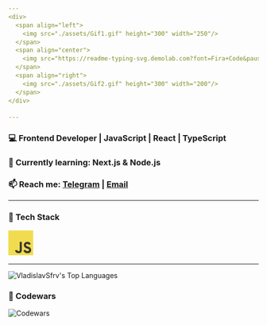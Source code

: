 ```yaml
---
<div>
  <span align="left">
    <img src="./assets/Gif1.gif" height="300" width="250"/>
  </span>
  <span align="center">
    <img src="https://readme-typing-svg.demolab.com?font=Fira+Code&pause=1000&color=00FFFF&width=435&lines=Hello,+my+names+Vladislav!;I'm+Frontend+Developer;React+%7C+TypeScript+%7C+Node.js" alt="Typing SVG" />
  </span>
  <span align="right">
    <img src="./assets/Gif2.gif" height="300" width="200"/>
  </span>
</div>

---
```


<h3>💻 Frontend Developer | JavaScript | React | TypeScript</h3>  

<h3>🌱 Currently learning: Next.js & Node.js </h3>
<h3>📫 Reach me: <a href="https://t.me/qqarkis">Telegram</a> | <a href="mailto:vladislavsafarov04@mail.ru">Email</a></h3>

---

### 🧰 Tech Stack
<img src="./assets/js.svg" width="50"/>

---

![VladislavSfrv's Top Languages](https://github-readme-stats.vercel.app/api/top-langs/?username=VladislavSfrv&theme=vue-dark&show_icons=true&hide_border=true&layout=compact)
### 🥋 Codewars
![Codewars](https://www.codewars.com/users/VladislavSfrv/badges/large)
